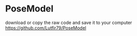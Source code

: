 # PoseModel
download or copy the raw code and save it to your computer
https://github.com/Lutfir79/PoseModel
